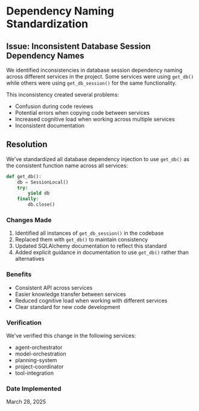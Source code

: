 # Dependency Naming Standardization

## Issue: Inconsistent Database Session Dependency Names

We identified inconsistencies in database session dependency naming across different services in the project. Some services were using `get_db()` while others were using `get_db_session()` for the same functionality.

This inconsistency created several problems:
- Confusion during code reviews
- Potential errors when copying code between services
- Increased cognitive load when working across multiple services
- Inconsistent documentation

## Resolution

We've standardized all database dependency injection to use `get_db()` as the consistent function name across all services:

```python
def get_db():
    db = SessionLocal()
    try:
        yield db
    finally:
        db.close()
```

### Changes Made

1. Identified all instances of `get_db_session()` in the codebase
2. Replaced them with `get_db()` to maintain consistency
3. Updated SQLAlchemy documentation to reflect this standard
4. Added explicit guidance in documentation to use `get_db()` rather than alternatives

### Benefits

- Consistent API across services
- Easier knowledge transfer between services
- Reduced cognitive load when working with different services
- Clear standard for new code development

### Verification

We've verified this change in the following services:
- agent-orchestrator
- model-orchestration
- planning-system
- project-coordinator
- tool-integration

### Date Implemented

March 28, 2025
